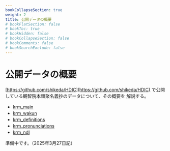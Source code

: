 ```yaml
---
bookCollapseSection: true
weight: 2
title: 公開データの概要
# bookFlatSection: false
# bookToc: true
# bookHidden: false
# bookCollapseSection: false
# bookComments: false
# bookSearchExclude: false
---
```


# 公開データの概要

[https://github.com/shikeda/HDIC](https://github.com/shikeda/HDIC)
で公開している観智院本類聚名義抄のデータについて、その概要を
解説する。

- [krm_main](/docs/notes/krm-main/contens/1/)　
- [krm_wakun](/docs/notes/krm-main/contens/2/)　
- [krm_definitions](/docs/notes/krm-main/contens/3/)　
- [krm_pronunciations](/docs/notes/krm-main/contens/4/)　
- [krm_ndl](/docs/notes/krm-main/contens/5/)　


準備中です。（2025年3月27日記）

